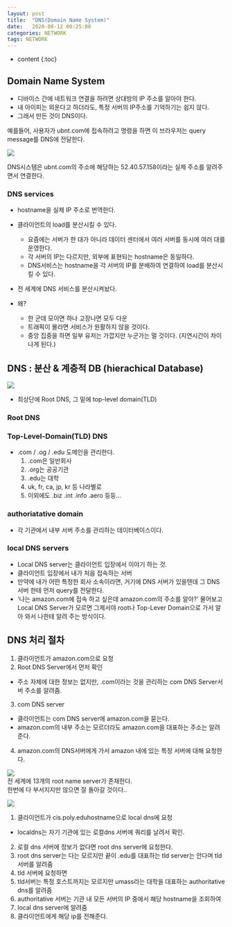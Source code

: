 ```yaml
---
layout: post
title:  "DNS(Domain Name System)"
date:   2020-08-12 00:25:00
categories: NETWORK
tags: NETWORK
---
```

* content
{:toc}

## Domain Name System
- 디바이스 간에 네트워크 연결을 하려면  상대방의 IP 주소를 알아야 한다.
- 내 아이피는 외운다고 하더라도, 특정 서버의 IP주소를 기억하기는 쉽지 않다. 
- 그래서 만든 것이 DNS이다. 

예를들어, 사용자가 ubnt.com에 접속하려고 명령을 하면 이 브라우저는 query message를 DNS에 전달한다. 

![](/.../img/network_lecture/dns.png)

DNS시스템은 ubnt.com의 주소에 해당하는 52.40.57.158이라는 실제 주소를 알려주면서 연결한다. 

### DNS services
- hostname을 실제 IP 주소로 번역한다.
- 클라이언트의 load를 분산시킬 수 있다. 
	- 요즘에는 서버가 한 대가 아니라 데이터 센터에서 여러 서버를 동시에 여러 대를 운영한다. 
	- 각 서버의 IP는 다르지만, 외부에 표현되는 hostname은 동일하다. 
	- DNS서비스는 hostname을 각 서버의 IP를 분배하여 연결하여 load를 분산시킬 수 있다. 
	
- 전 세계에 DNS 서비스를 분산시켜놨다. 
- 왜?
	-	한 군데 모이면 하나 고장나면 모두 다운
	- 트래픽이 몰라면 서비스가 원활하지 않을 것이다.
	- 중앙 집중을 하면 일부 유저는 가깝지만 누군가는 멀 것이다. (지연시간이 차이나게 된다.)
   

## DNS : 분산 & 계층적 DB (hierachical Database)
![](/.../img/network_lecture/dns2.png)

- 최상단에 Root DNS, 그 밑에 top-level domain(TLD)
### Root DNS   

### Top-Level-Domain(TLD) DNS
- .com / .og / .edu 도메인을 관리한다.
	1. .com은 일반회사
	2. .org는 공공기관
	3. .edu는 대학
	4. uk, fr, ca, jp, kr 등 나라별로
	4. 이외에도 .biz .int .info .aero 등등...

### authoriatative domain
- 각 기관에서 내부 서버 주소를 관리하는 데이터베이스이다.

### local DNS servers
- Local DNS server는 클라이언트 입장에서 이야기 하는 것.
- 클라이언트 입장에서 내가 처음 접속하는 서버
- 만약에 내가 어떤 특정한 회사 소속이라면, 거기에 DNS 서버가 있을텐데 그 DNS 서버 한테 먼저 query를 전달한다.
- ‘나는 amazon.com에 접속 하고 싶은데 amazon.com의 주소를 알아?’ 물어보고 Local DNS Server가 모르면 그제서야 root나 Top-Lever Domain으로 가서 알아 와서 나한테 알려 주는 방식이다.

## DNS 처리 절차
1. 클라이언트가 amazon.com으로 요청 
2. Root DNS Server에서 먼저 확인
- 주소 자체에 대한 정보는 없지만,  .com이라는 것을 관리하는 com DNS Server서버 주소를 알려줌.
3. com DNS server
- 클라이언트는 com DNS server에 amazon.com을 묻는다.
- amazon.com의 내부 주소는 모르더라도 amazon.com을 대표하는 주소는 알려준다. 
4. amazon.com의 DNS서버에게 가서 amazon 내에 있는 특정 서버에 대해 요청한다. 


![](/.../img/network_lecture/dns3.png)   
전 세계에 13개의 root name server가 존재한다.    
한번에 다 부서지지만 않으면 잘 돌아갈 것이다..

![](/.../img/network_lecture/dns4.png)   
1. 클라이언트가 cis.poly.eduhostname으로 local dns에 요청
- localdns는 자기 기관에 있는 로컬dns 서버에 쿼리를 날려서 확인.
2. 로컬 dns 서버에 정보가 없다면 root dns server에 요청한다.
3. root dns server는 다는 모르지만 끝이 .edu를 대표하는 tld server는 안다며 tld 서버를 알려줌
4. tld 서버에 요청하면
5. tld서버는 특정 호스트까지는 모르지만 umass라는 대학을 대표하는 authoritative dns를 알려줌
6. authoritative 서버는 기관 내 모든 서버의 IP 중에서 해당 hostname을 조회하여
7. local dns server에 알려줌
8. 클라이언트에게 해당 ip를 전해준다.


